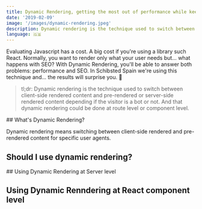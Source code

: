 ```yaml
---
title: Dynamic Rendering, getting the most out of performance while keeping the SEO
date: '2019-02-09'
image: '/images/dynamic-rendering.jpeg'
description: Dynamic rendering is the technique used to switch between client-side rendered content and pre-rendered or server-side rendered content depending if the visitor is a bot or not. And that dynamic rendering could be done at route level or component level.
language: 🇬🇧
---
```


Evaluating Javascript has a cost. A big cost if you're using a library such React. Normally, you want to render only what your user needs but... what happens with SEO? With Dynamic Rendering, you'll be able to answer both problems: performance and SEO. In Schibsted Spain we're using this technique and... the results will surprise you. 🙂

> tl;dr: Dynamic rendering is the technique used to switch between client-side rendered content and pre-rendered or server-side rendered content depending if the visitor is a bot or not. And that dynamic rendering could be done at route level or component level.

## What's Dynamic Rendering?

Dynamic rendering means switching between client-side rendered and pre-rendered content for specific user agents.



## Should I use dynamic rendering?


## Using Dynamic Rendering at Server level

## Using Dynamic Renndering at React component level